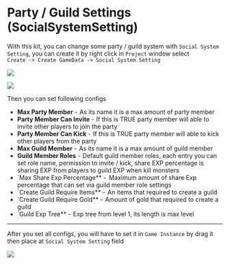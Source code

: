 # Party / Guild Settings (SocialSystemSetting)

With this kit, you can change some party / guild system with `Social System Setting`, you can create it by right click in `Project` window select   
`Create -> Create GameData -> Social System Setting`

![](https://cdn-images-1.medium.com/max/1600/1*axNt-3M0WaKKBBre3XSwFg.png)

![](https://cdn-images-1.medium.com/max/1600/1*NBXj3hx_QXW8qfYAfGQLfQ.png)

Then you can set following configs

*   **Max Party Member** -  As its name it is a max amount of party member
*   **Party Member Can Invite** -  If this is TRUE party member will able to invite other players to join the party
*   **Party Member Can Kick** -  If this is TRUE party member will able to kick other players from the party
*   **Max Guild Member** -  As its name it is a max amount of guild member
*   **Guild Member Roles** -  Default guild member roles, each entry you can set role name, permission to invite / kick, share EXP percentage is sharing EXP from players to guild EXP when kill monsters
*   `Max Share Exp Percentage** -   Maximum amount of share Exp percentage that can set via guild member role settings
*   `Create Guild Require Items** -  An items that required to create a guild
*   `Create Guild Require Gold** -  Amount of gold that required to create a guild
*   `Guild Exp Tree** -  Exp tree from level 1, its length is max level

* * *

After you set all configs, you will have to set it in `Game Instance` by drag it then place at `Social System Setting` field

![](https://cdn-images-1.medium.com/max/1600/1*HLfrJZ1r4fSHsYbzIuT2pA.png)
<!--stackedit_data:
eyJoaXN0b3J5IjpbLTk4NzI4NDIzNV19
-->